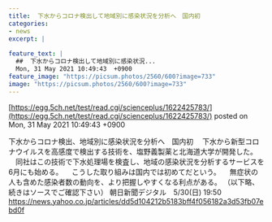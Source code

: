 ```yaml
---
title:  下水からコロナ検出して地域別に感染状況を分析へ　国内初  
categories:
- news
excerpt: |
  
feature_text: |
  ##  下水からコロナ検出して地域別に感染状況...
  Mon, 31 May 2021 10:49:43  +0900
feature_image: "https://picsum.photos/2560/600?image=733"
image: "https://picsum.photos/2560/600?image=733"
---
```


[https://egg.5ch.net/test/read.cgi/scienceplus/1622425783/](https://egg.5ch.net/test/read.cgi/scienceplus/1622425783/)
posted on Mon, 31 May 2021 10:49:43  +0900

<!--more-->

下水からコロナ検出、地域別に感染状況を分析へ　国内初 　下水から新型コロナウイルスを高感度で検出する技術を、塩野義製薬と北海道大学が開発した。 　同社はこの技術で下水処理場を検査し、地域の感染状況を分析するサービスを6月にも始める。 　こうした取り組みは国内では初めてだという。 　無症状の人も含めた感染者数の動向を、より把握しやすくなる利点がある。 （以下略、続きはソースでご確認下さい） 朝日新聞デジタル　5/30(日) 19:50 https://news.yahoo.co.jp/articles/dd5d104212b5183bff4f056182a3d53fb07ebd0f
